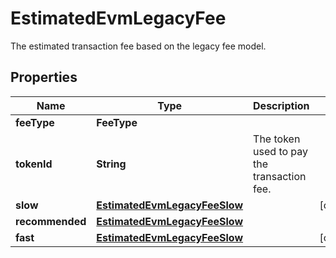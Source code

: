 

# EstimatedEvmLegacyFee

The estimated transaction fee based on the legacy fee model.

## Properties

| Name | Type | Description | Notes |
|------------ | ------------- | ------------- | -------------|
|**feeType** | **FeeType** |  |  |
|**tokenId** | **String** | The token used to pay the transaction fee. |  |
|**slow** | [**EstimatedEvmLegacyFeeSlow**](EstimatedEvmLegacyFeeSlow.md) |  |  [optional] |
|**recommended** | [**EstimatedEvmLegacyFeeSlow**](EstimatedEvmLegacyFeeSlow.md) |  |  |
|**fast** | [**EstimatedEvmLegacyFeeSlow**](EstimatedEvmLegacyFeeSlow.md) |  |  [optional] |



